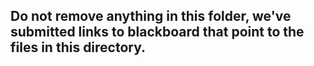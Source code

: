 ## Do not remove anything in this folder, we've submitted links to blackboard that point to the files in this directory.
